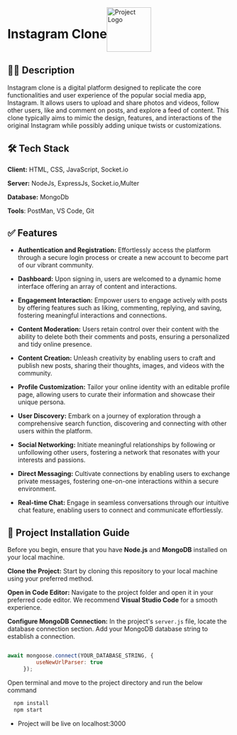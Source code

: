 
<div style="display: flex; align-items: center;">
  <h1>Instagram Clone</h1>
  <img src="[path/to/your/image.png](https://freelogopng.com/images/all_img/1658588965instagram-logo-png-transparent-background.png)" alt="Project Logo" width="100" height="100">
</div>


## 👩‍💻 Description
Instagram clone is a digital platform designed to replicate the core functionalities and user experience of the popular social media app, Instagram. It allows users to upload and share photos and videos, follow other users, like and comment on posts, and explore a feed of content. This clone typically aims to mimic the design, features, and interactions of the original Instagram while possibly adding unique twists or customizations.



## 🛠 Tech Stack

**Client:** HTML, CSS, JavaScript, Socket.io

**Server:** NodeJs, ExpressJs, Socket.io,Multer

**Database:** MongoDb 

**Tools**: PostMan, VS Code, Git


## ✅ Features

- **Authentication and Registration:**
    Effortlessly access the platform through a secure login process or create a new         account to become part of our vibrant community.

- **Dashboard:**
    Upon signing in, users are welcomed to a dynamic home interface offering an array of content and interactions.

- **Engagement Interaction:**
    Empower users to engage actively with posts by offering features such as liking, commenting, replying, and saving, fostering meaningful interactions and connections.

- **Content Moderation:**
    Users retain control over their content with the ability to delete both their comments and posts, ensuring a personalized and tidy online presence.

- **Content Creation:**
    Unleash creativity by enabling users to craft and publish new posts, sharing their thoughts, images, and videos with the community.

- **Profile Customization:**
    Tailor your online identity with an editable profile page, allowing users to curate their information and showcase their unique persona.

- **User Discovery:**
    Embark on a journey of exploration through a comprehensive search function, discovering and connecting with other users within the platform.

- **Social Networking:**
    Initiate meaningful relationships by following or unfollowing other users, fostering a network that resonates with your interests and passions.

- **Direct Messaging:**
    Cultivate connections by enabling users to exchange private messages, fostering one-on-one interactions within a secure environment.

- **Real-time Chat:**
    Engage in seamless conversations through our intuitive chat feature, enabling users to connect and communicate effortlessly.



## 🚀 Project Installation Guide 

Before you begin, ensure that you have **Node.js** and **MongoDB** installed on your local machine.

 **Clone the Project:**
   Start by cloning this repository to your local machine using your preferred method.

 **Open in Code Editor:**
   Navigate to the project folder and open it in your preferred code editor. We recommend **Visual Studio Code** for a smooth experience.

 **Configure MongoDB Connection:**
   In the project's `server.js` file, locate the database connection section. Add your MongoDB database string to establish a connection.

   ```javascript

   await mongoose.connect(YOUR_DATABASE_STRING, {
            useNewUrlParser: true
        });
```

Open terminal and move to the project directory and run the below command

```bash
  npm install
  npm start
```

- Project will be live on localhost:3000


    
